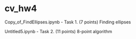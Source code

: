 # cv_hw4
Copy_of_FindEllipses.ipynb - Task 1. (7 points) Finding ellipses


Untitled5.ipynb - Task 2. (11 points) 8-point algorithm
